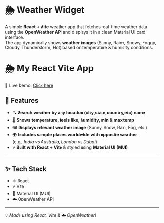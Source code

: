 # 🌦️ Weather Widget

A simple **React + Vite** weather app that fetches real-time weather data using the **OpenWeather API** and displays it in a clean Material UI card interface.  
The app dynamically shows **weather images** (Sunny, Rainy, Snowy, Foggy, Cloudy, Thunderstorm, Hot) based on temperature & humidity conditions.  

# 🌦️ My React Vite App

🚀 Live Demo: [Click here]([https://your-app.onrender.com](https://weather-app-pps5.onrender.com/))

## 🚀 Features  

- 🔍 **Search weather by any location (city,state,country,etc) name**  
- 🌡️ **Shows temperature, feels like, humidity, min & max temp**  
- 🖼️ **Displays relevant weather image** (Sunny, Snow, Rain, Fog, etc.)  
- 🌍 **Includes sample places worldwide with opposite weather**  
  (e.g., *India vs Australia, London vs Dubai*)  
- ⚡ **Built with React + Vite** & styled using **Material UI (MUI)**  

---

## ✨ Tech Stack  

- ⚛️ React  
- ⚡ Vite  
- 🎨 Material UI (MUI)  
- ☁️ OpenWeather API  

---

💡 *Made using React, Vite & ☁️ OpenWeather!*  
